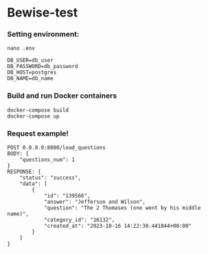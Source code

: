 
# Bewise-test

### Setting environment:
```
nano .env  
```
```
DB_USER=db_user
DB_PASSWORD=db_password
DB_HOST=postgres
DB_NAME=db_name
```


### Build and run Docker containers
```
docker-compose build
docker-compose up
```


### Request example!
```
POST 0.0.0.0:8080/load_questions 
BODY: {
    "questions_num": 1
}
RESPONSE: {
    "status": "success",
    "data": [
        {
            "id": "139566",
            "answer": "Jefferson and Wilson",
            "question": "The 2 Thomases (one went by his middle name)",
            "category_id": "16132",
            "created_at": "2023-10-16 14:22:30.441844+00:00"
        }
    ]
}
```
